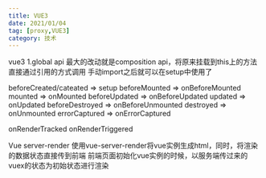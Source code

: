 ```yaml
---
title: VUE3
date: 2021/01/04
tag: [proxy,VUE3]
category: 技术
---
```


vue3
1.global api
最大的改动就是composition api，将原来挂载到this上的方法直接通过引用的方式调用
手动import之后就可以在setup中使用了

beforeCreated/cateated => setup
beforeMounted => onBeforeMounted
mounted => onMounted
beforeUpdated => onBeforeUpdated
updated => onUpdated
beforeDestroyed => onBeforeUnmounted
destroyed => onUnmounted
errorCaptured => onErrorCaptured

onRenderTracked
onRenderTriggered

Vue server-render
使用vue-server-render将vue实例生成html，同时，将渲染的数据状态直接传到前端
前端页面初始化vue实例的时候，以服务端传过来的vuex的状态为初始状态进行渲染



